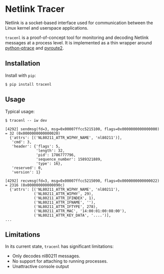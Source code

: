# Netlink Tracer

Netlink is a socket-based interface used for communication between the Linux
kernel and userspace applications.

`tracenl` is a proof-of-concept tool for monitoring and decoding Netlink
messages at a process level. It is implemented as a thin wrapper around
[python-ptrace](https://github.com/vstinner/python-ptrace) and
[pyroute2](https://pyroute2.org/).

## Installation

Install with `pip`:

```
$ pip install tracenl
```

## Usage

Typical usage:

```
$ tracenl -- iw dev

[4292] sendmsg(fd=3, msg=0x00007ffcc5215100, flags=0x0000000000000000) = 32 (0x0000000000000020)
  {'attrs': [('NL80211_ATTR_WIPHY_NAME', 'nl80211')],
   'cmd': 3,
   'header': {'flags': 5,
              'length': 32,
              'pid': 1786777796,
              'sequence_number': 1589321889,
              'type': 16},
   'reserved': 0,
   'version': 1}

[4292] recvmsg(fd=3, msg=0x00007ffcc5215090, flags=0x0000000000000022) = 2316 (0x000000000000090c)
  {'attrs': [('NL80211_ATTR_WIPHY_NAME', 'nl80211'),
             ('NL80211_ATTR_WIPHY', 29),
             ('NL80211_ATTR_IFINDEX', 1),
             ('NL80211_ATTR_IFNAME', ''),
             ('NL80211_ATTR_IFTYPE', 278),
             ('NL80211_ATTR_MAC', '14:00:01:00:08:00'),
             ('NL80211_ATTR_KEY_DATA', '....')],
...
```

## Limitations

In its current state, `tracenl` has significant limitations:

- Only decodes nl80211 messages.
- No support for attaching to running processes.
- Unattractive console output

